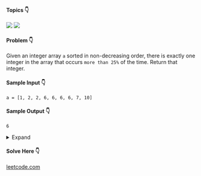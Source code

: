 #### Topics :point_down:
![](https://img.shields.io/badge/-array-wheat) 
![](https://img.shields.io/badge/-hash--map-wheat) 

#### Problem :point_down:
Given an integer array `a` sorted in non-decreasing order, there is exactly one integer in the array that occurs `more than 25%` of the time. Return that integer.
#### Sample Input :point_down:
```
a = [1, 2, 2, 6, 6, 6, 6, 7, 10]
```
#### Sample Output :point_down:
```
6
```
<details>
<summary>Expand</summary>

#### Python :point_down:
```py
def solve(a):
    d = {}
    for i in a:
        d[i] = d.get(i, 0) + 1

    for i in d:
        if (d[i] * 4) > len(a):
            return i
```
#### Time Complexity :point_down:
```
O(n)
```
#### Space Complexity :point_down:
```
O(n)
```
#### Python :point_down:
```py
def solve(a):
    n = len(a)
    c = 1 # count
    for i in range(1, n):
        if a[i] == a[i-1]:
            c += 1
        else:
            c = 1

        if (c * 4) > n:
            return a[i]

    return a[0]
```
#### Time Complexity :point_down:
```
O(n)
```
#### Space Complexity :point_down:
```
O(1)
```
</details>

#### Solve Here :point_down:
[leetcode.com](https://leetcode.com/problems/element-appearing-more-than-25-in-sorted-array/submissions/)
